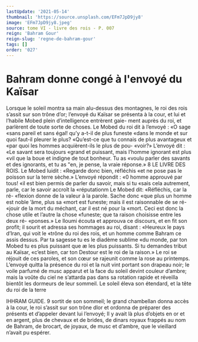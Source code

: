 ```yaml
---
lastUpdate: '2021-05-14'
thumbnail: 'https://source.unsplash.com/EFm7JpD9jy8'
image: 'EFm7JpD9jy8.jpeg'
source: tome VI - livre des rois - P. 007
reign: 'Bahram Gour'
reign-slug: 'regne-de-bahram-gour'
tags: []
order: '027'
---
```


# Bahram donne congé à l'envoyé du Kaïsar

Lorsque le soleil montra sa main alu-dessus des montagnes, le roi des rois s’assit sur son trône d’or;
l’envoyé du Kaïsar se présenta à la cour, et lui et
l’habile Mobed plein d’intelligence entrèrent gaie-
ment auprès du roi, et parlèrent de toute sorte de choses. Le Mobed du roi dit à l’envoyé : «O sage
«sans pareil et sans égal! qu’y a-t-il de plus funeste «dans le monde et sur quoi faut-il pleurer le plus? «Qu’est-ce que tu connais de plus avantageux et «par quoi les hommes acquièrent-ils le plus de pou- «voir?» L’envoyé dit : «Le savant sera toujours
«grand et puissant, mais l’homme ignorant est plus «vil que la boue et indigne de tout bonheur. Tu as «voulu parler des savants et des ignorants, et tu as "en, je pense, la vraie réponse.»
8 LE LIVRE DES ROIS.
Le Mobed luidit : «Regarde donc bien, réfléchis
«et ne pose pas le poisson sur la terre sèche.» L’envoyé répondit : «0 homme approuvé par tous!
«il est bien permis de parler du savoir, mais si tu «sais cela autrement, parle, car le savoir accroît la «réputationm Le Mobed dit: «Réfléchis, car la ré-
«flexion donne de la valeur à la parole. Sache donc «que plus un homme est noble ’âme, plus sa «mort est funeste; mais il est raisonnable de se ré- «jouir de la mort du méchant, car il est né pour la «mort. Ceci est donc la chose utile et l’autre la chose «funeste; que ta raison choisisse entre les deux ré- «ponses.» Le Iloumi écouta et approuva ce discours,
et en fit son profit; il sourit et adressa ses hommages au roi, disant : «Heureux le pays d’Iran, qui voit le «trône du roi des rois, et un homme comme Bahram
ce assis dessus. Par ta sagesse tu es le diadème sublime «du monde, par ton Mobed tu es plus puissant que æ les plus puissants. Si tu demandes tribut au Kaïsar, «c’est bien, car ton Destour est le roi de la raison.»
Le roi se réjouit de ces paroles, et son cœur se rajeunit comme la rose au printemps. L’envoyé quitta la présence du roi et la nuit vint portant son drapeau noir; le voile parfumé de musc apparut et la face du soleil devint couleur d’ambre; mais la voûte du ciel ne s’attarda pas dans sa rotation rapide
et réveilla bientôt les dormeurs de leur sommeil. Le soleil éleva son étendard, et la tête du roi de la terre

lHHRAM GUIDE. 9 sortit de son sommeil; le grand chambellan donna
accès à la cour, le roi s’assit sur son trône dlor et ordonna de préparer des présents et d’appeler devant lui l’envoyé; Il y avait là plus d’objets en or et en
argent, plus de chevaux et de brides, de dinars royaux frappés au nom de Bahram, de brocart, de joyaux, de musc et d’ambre, que le vieillard n’avait
pu espérer.
